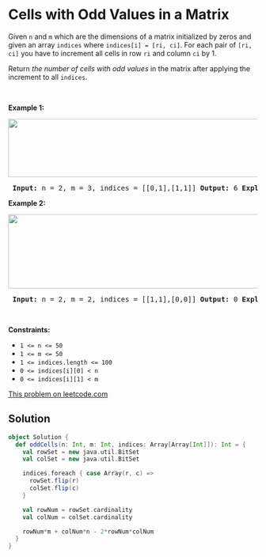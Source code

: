 # Cells with Odd Values in a Matrix

<p>Given&nbsp;<code>n</code>&nbsp;and&nbsp;<code>m</code>&nbsp;which are the dimensions of a matrix initialized by zeros and given an array <code>indices</code>&nbsp;where <code>indices[i] = [ri, ci]</code>. For each pair of <code>[ri, ci]</code>&nbsp;you have to increment all cells in row <code>ri</code> and column <code>ci</code>&nbsp;by 1.</p> <p>Return <em>the number of cells with odd values</em> in the matrix after applying the increment to all <code>indices</code>.</p> <p>&nbsp;</p> <p><strong>Example 1:</strong></p> <img alt="" src="https://assets.leetcode.com/uploads/2019/10/30/e1.png" style="width: 600px; height: 118px;" /> <pre> <strong>Input:</strong> n = 2, m = 3, indices = [[0,1],[1,1]] <strong>Output:</strong> 6 <strong>Explanation:</strong> Initial matrix = [[0,0,0],[0,0,0]]. After applying first increment it becomes [[1,2,1],[0,1,0]]. The final matrix will be [[1,3,1],[1,3,1]] which contains 6 odd numbers. </pre> <p><strong>Example 2:</strong></p> <img alt="" src="https://assets.leetcode.com/uploads/2019/10/30/e2.png" style="width: 600px; height: 150px;" /> <pre> <strong>Input:</strong> n = 2, m = 2, indices = [[1,1],[0,0]] <strong>Output:</strong> 0 <strong>Explanation:</strong> Final matrix = [[2,2],[2,2]]. There is no odd number in the final matrix. </pre> <p>&nbsp;</p> <p><strong>Constraints:</strong></p> <ul> <li><code>1 &lt;= n &lt;= 50</code></li> <li><code>1 &lt;= m &lt;= 50</code></li> <li><code>1 &lt;= indices.length &lt;= 100</code></li> <li><code>0 &lt;= indices[i][0] &lt;&nbsp;n</code></li> <li><code>0 &lt;= indices[i][1] &lt;&nbsp;m</code></li> </ul>

[This problem on leetcode.com](https://leetcode.com/problems/cells-with-odd-values-in-a-matrix/)

## Solution

```scala
object Solution {
  def oddCells(n: Int, m: Int, indices: Array[Array[Int]]): Int = {
    val rowSet = new java.util.BitSet
    val colSet = new java.util.BitSet

    indices.foreach { case Array(r, c) =>
      rowSet.flip(r)
      colSet.flip(c)
    }

    val rowNum = rowSet.cardinality
    val colNum = colSet.cardinality

    rowNum*m + colNum*n - 2*rowNum*colNum
  }
}

```
